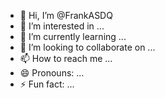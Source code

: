 - 👋 Hi, I’m @FrankASDQ
- 👀 I’m interested in ...
- 🌱 I’m currently learning ...
- 💞️ I’m looking to collaborate on ...
- 📫 How to reach me ...
- 😄 Pronouns: ...
- ⚡ Fun fact: ...

<!---
FrankASDQ/FrankASDQ is a ✨ special ✨ repository because its `README.md` (this file) appears on your GitHub profile.
You can click the Preview link to take a look at your changes.
--->
